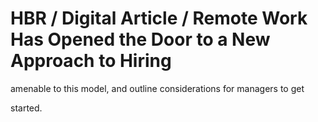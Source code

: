 # HBR / Digital Article / Remote Work Has Opened the Door to a New Approach to Hiring

amenable to this model, and outline considerations for managers to get

started.